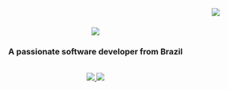 <img align="right" src="https://visitor-badge.laobi.icu/badge?page_id=LeonardoMaurino.LeonardoMaurino" />

<h1 align="center">
    <img src="https://readme-typing-svg.herokuapp.com/?font=Righteous&size=35&center=true&vCenter=true&width=500&height=70&duration=4000&lines=Hi+There!+👋
        ;+I'm+Leonardo+Maurino :) ; be welcome !" />
</h1>

<h3 align="center">A passionate software developer from Brazil</h3>

<br/>

 
<div align="center"> 
  <a href="mailto:leonardo.maurino@unesp.br">
    <img src="https://img.shields.io/badge/Gmail-333333?style=for-the-badge&logo=gmail&logoColor=red" />
  </a>
  <a href="https://www.linkedin.com/in/leonardo-maurino-974829250/" target="_blank">
    <img src="https://img.shields.io/badge/LinkedIn-0077B5?style=for-the-badge&logo=linkedin&logoColor=white" target="_blank" />
  </a>

</div>

<br/>
